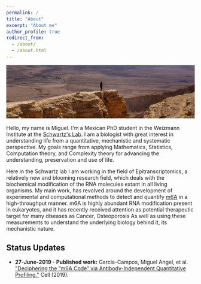```yaml
---
permalink: /
title: "About"
excerpt: "About me"
author_profile: true
redirect_from: 
  - /about/
  - /about.html
---
```


![alt text](images/topCover.jpg "Mactesh Ramon Crater")

Hello, my name is Miguel. I'm a Mexican PhD student in the Weizmann Institute at the [Schwartz's Lab](http://www.weizmann.ac.il/molgen/Schwartz/). I am a biologist with great interest in understanding life from a quantitative, mechanistic and systematic perspective. My goals range from applying Mathematics, Statistics, Computation theory, and Complexity theory for advancing the understanding, preservation and use of life.

Here in the Schwartz lab I am working in the field of Epitranscriptomics, a relatively new and blooming research field, which deals with the biochemical modification of the RNA molecules extant in all living organisms. My main work, has revolved around the development of experimental and computational methods to detect and quantify [m6A](https://en.wikipedia.org/wiki/N6-Methyladenosine) in a high-throughput manner. m6A is highly abundant RNA modification present in eukaryotes, and it has recently received attention as potential therapeutic target for many diseases as Cancer, Osteoporosis As well as using these measurements to understand the underlying biology behind it, its mechanistic nature. 

## Status Updates

* **27-June-2019 - Published work:** Garcia-Campos, Miguel Angel, et al. ["Deciphering the “m6A Code” via Antibody-Independent Quantitative Profiling."](https://www.cell.com/cell/fulltext/S0092-8674(19)30676-2) Cell (2019).
